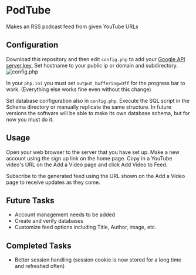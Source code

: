 # PodTube
Makes an RSS podcast feed from given YouTube URLs

## Configuration
Download this repository and then edit `config.php` to add your [Google API server key.](https://console.developers.google.com/apis/credentials)
Set hostname to your public ip or domain and subdirectory.
![config.php](https://raw.githubusercontent.com/md100play/PodTube/master/README-images/config-php.PNG)

In your `php.ini` you must set `output_buffering=Off` for the progress bar to work. (Everything else works fine even without this change)

Set database configuration also in `config.php`. Execute the SQL script in the Schema directory or manually replicate the same structure. In future versions the software will be able to make its own database schema, but for now you must do it.

## Usage
Open your web browser to the server that you have set up. Make a new account using the sign up link on the home page. Copy in a YouTube video's URL on the Add a Video page and click Add Video to Feed.

Subscribe to the generated feed using the URL shown on the Add a Video page to receive updates as they come.

## Future Tasks
- Account management needs to be added
- Create and verify databases
- Customize feed options including Title, Author, image, etc.

## Completed Tasks
- Better session handling (session cookie is now stored for a long time and refreshed often)

